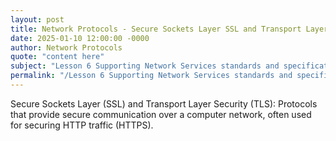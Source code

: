 ```yaml
---
layout: post
title: Network Protocols - Secure Sockets Layer SSL and Transport Layer Security TLS
date: 2025-01-10 12:00:00 -0000
author: Network Protocols
quote: "content here"
subject: "Lesson 6 Supporting Network Services standards and specifications"
permalink: "/Lesson 6 Supporting Network Services standards and specifications/Network Protocols/Network Protocols - Secure Sockets Layer SSL and Transport Layer Security TLS"
---
```


Secure Sockets Layer (SSL) and Transport Layer Security (TLS): Protocols that provide secure communication over a computer network, often used for securing HTTP traffic (HTTPS).
